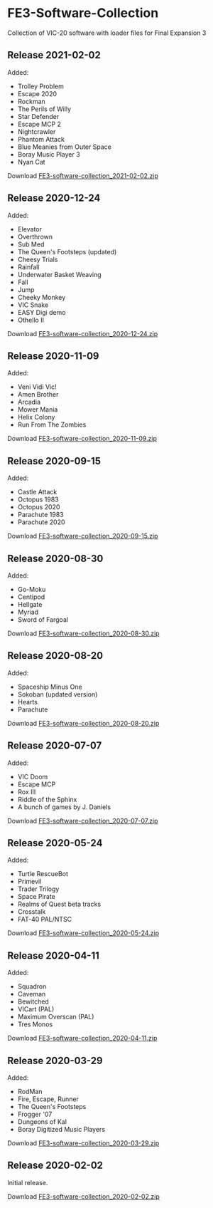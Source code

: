 # FE3-Software-Collection
Collection of VIC-20 software with loader files for Final Expansion 3

## Release 2021-02-02

Added:

- Trolley Problem
- Escape 2020
- Rockman
- The Perils of Willy
- Star Defender
- Escape MCP 2
- Nightcrawler
- Phantom Attack
- Blue Meanies from Outer Space
- Boray Music Player 3
- Nyan Cat

Download [FE3-software-collection_2021-02-02.zip](https://1drv.ms/u/s!Apxr3oWi6RXJgdV5nXLr9tId9qPiFg?e=YPgRZ2)

## Release 2020-12-24

Added:

- Elevator
- Overthrown
- Sub Med
- The Queen's Footsteps (updated)
- Cheesy Trials
- Rainfall
- Underwater Basket Weaving
- Fall
- Jump
- Cheeky Monkey
- VIC Snake
- EASY Digi demo
- Othello II

Download [FE3-software-collection_2020-12-24.zip](https://1drv.ms/u/s!Apxr3oWi6RXJgdV3Cd6ZfcYbkRplXA?e=T6Zd3C)

## Release 2020-11-09

Added:

- Veni Vidi Vic!
- Amen Brother
- Arcadia
- Mower Mania
- Helix Colony
- Run From The Zombies

Download [FE3-software-collection_2020-11-09.zip](https://1drv.ms/u/s!Apxr3oWi6RXJgdV2EJ8yNGgKw-EY8Q?e=ACfjj0)

## Release 2020-09-15

Added:

- Castle Attack
- Octopus 1983
- Octopus 2020
- Parachute 1983
- Parachute 2020

Download [FE3-software-collection_2020-09-15.zip](https://1drv.ms/u/s!Apxr3oWi6RXJgdV0V7aBtg9kty0szA?e=QY19hn)

## Release 2020-08-30

Added:

- Go-Moku
- Centipod
- Hellgate
- Myriad
- Sword of Fargoal

Download [FE3-software-collection_2020-08-30.zip](https://1drv.ms/u/s!Apxr3oWi6RXJgdVvqODXClM3qwkXnw?e=uUi2ax)

## Release 2020-08-20

Added:

- Spaceship Minus One
- Sokoban (updated version)
- Hearts
- Parachute

Download [FE3-software-collection_2020-08-20.zip](https://1drv.ms/u/s!Apxr3oWi6RXJgdVum4IjByv00L5dGA?e=NMiGW7)

## Release 2020-07-07

Added:

- VIC Doom
- Escape MCP
- Rox III
- Riddle of the Sphinx
- A bunch of games by J. Daniels

Download [FE3-software-collection_2020-07-07.zip](https://1drv.ms/u/s!Apxr3oWi6RXJgdVqRcqCjXTq54SZUg?e=E78PVj)

## Release 2020-05-24

Added:

- Turtle RescueBot
- Primevil
- Trader Trilogy
- Space Pirate
- Realms of Quest beta tracks
- Crosstalk
- FAT-40 PAL/NTSC

Download [FE3-software-collection_2020-05-24.zip](https://1drv.ms/u/s!Apxr3oWi6RXJgdVpj5ekJP41nsRy3Q?e=br4BKE)

## Release 2020-04-11

Added:

- Squadron
- Caveman
- Bewitched
- VICart (PAL)
- Maximum Overscan (PAL)
- Tres Monos

Download [FE3-software-collection_2020-04-11.zip](https://1drv.ms/u/s!Apxr3oWi6RXJgdVmFngdYZrt_2qxqg?e=CicVUz)

## Release 2020-03-29

Added:

- RodMan
- Fire, Escape, Runner
- The Queen's Footsteps
- Frogger '07
- Dungeons of Kal
- Boray Digitized Music Players

Download [FE3-software-collection_2020-03-29.zip](https://1drv.ms/u/s!Apxr3oWi6RXJgdVl32CibqAaOjwPSQ?e=8ZdEyk)

## Release 2020-02-02

Initial release.

Download [FE3-software-collection_2020-02-02.zip](https://1drv.ms/u/s!Apxr3oWi6RXJgdVh0L8dfk5KEJCvpg?e=nim0pM)

